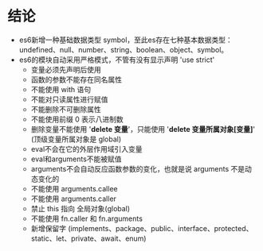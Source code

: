 # 结论

- es6新增一种基础数据类型 symbol，至此es存在七种基本数据类型：undefined、null、number、string、boolean、object、symbol。
- es6的模块自动采用严格模式，不管有没有显示声明 'use strict'
  - 变量必须先声明后使用
  - 函数的参数不能存在同名属性
  - 不能使用 with 语句
  - 不能对只读属性进行赋值
  - 不能删除不可删除属性
  - 不能使用前缀 0 表示八进制数
  - 删除变量不能使用 '**delete 变量**'，只能使用 '**delete 变量所属对象[变量]**' (顶级变量所属对象是 global)
  - eval不会在它的外层作用域引入变量
  - eval和arguments不能被赋值
  - arguments不会自动反应函数参数的变化，也就是说 arguments 不是动态变化的
  - 不能使用 arguments.callee
  - 不能使用 arguments.caller
  - 禁止 this 指向 全局对象(global)
  - 不能使用 fn.caller 和 fn.arguments 
  - 新增保留字 (implements、package、public、interface、protected、static、let、private、await、enum)
